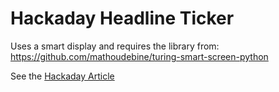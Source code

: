 Hackaday Headline Ticker
===
Uses a smart display and requires the library from: https://github.com/mathoudebine/turing-smart-screen-python

See the [Hackaday Article](https://wp.me/paBn4l-2zS7)
